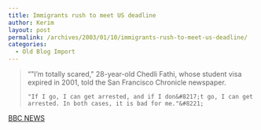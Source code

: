 ```yaml
---
title: Immigrants rush to meet US deadline
author: Kerim
layout: post
permalink: /archives/2003/01/10/immigrants-rush-to-meet-us-deadline/
categories:
  - Old Blog Import
---
```


>   &#8220;"I&#8217;m totally scared," 28-year-old Chedli Fathi, whose student visa expired in 2001, told the San Francisco Chronicle newspaper. 
>   
>   
>     "If I go, I can get arrested, and if I don&#8217;t go, I can get arrested. In both cases, it is bad for me."&#8221;
>   


<a href="http://news.bbc.co.uk/2/hi/americas/2644951.stm" onclick="_gaq.push(['_trackEvent', 'outbound-article', 'http://news.bbc.co.uk/2/hi/americas/2644951.stm', 'BBC NEWS']);" >BBC NEWS</a>

